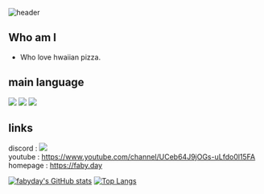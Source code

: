 ![header](https://capsule-render.vercel.app/api?text=profile!&fontColor=d6ace6)
## **Who am I**
- Who love hwaiian pizza.

## **main language**
<img src="https://img.shields.io/badge/C++-3766AB?style=flat-square&logo=cplusplus&logoColor=white"/></a>
<img src="https://img.shields.io/badge/Python-3766AB?style=flat-square&logo=Python&logoColor=white"/></a>
<img src="https://img.shields.io/badge/JAVA-A0A000?style=flat-square&logo=java&logoColor=white"/></a>

## **links**
discord : [<img src="https://img.shields.io/badge/Discord-A0A0AA?style=flat-square&logo=discord&logoColor=white"/></a>](https://discord.gg/XnZ3Awc8MQ)  
youtube  : https://www.youtube.com/channel/UCeb64J9jOGs-uLfdo0l15FA  
homepage : https://faby.day


<!--
**RohJiHyun/RohJiHyun** is a ✨ _special_ ✨ repository because its `README.md` (this file) appears on your GitHub profile.

Here are some ideas to get you started:

- 🔭 I’m currently working on ...
- 🌱 I’m currently learning ...
- 👯 I’m looking to collaborate on ...
- 🤔 I’m looking for help with ...
- 💬 Ask me about ...
- 📫 How to reach me: ...
- 😄 Pronouns: ...
- ⚡ Fun fact: ...
-->



[![fabyday's GitHub stats](https://github-readme-stats.vercel.app/api?username=fabyday)](https://github.com/anuraghazra/github-readme-stats)
[![Top Langs](https://github-readme-stats.vercel.app/api/top-langs/?username=fabyday&layout=compact)](https://github.com/anuraghazra/github-readme-stats)


